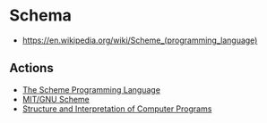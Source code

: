 # Schema
- https://en.wikipedia.org/wiki/Scheme_(programming_language)

## Actions
- [The Scheme Programming Language](./chez/README.md)
- [MIT/GNU Scheme](./mit/README.md)
- [Structure and Interpretation of Computer Programs](./sicp/REAME.md)